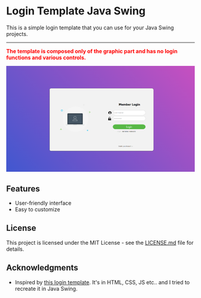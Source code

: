 # Login Template Java Swing
This is a simple login template that you can use for your Java Swing projects. <hr> <span style="color:red"> __The template is composed only of the graphic part and has no login functions and various controls.__
</span>

![](image.png)

## Features
* User-friendly interface
* Easy to customize

## License

This project is licensed under the MIT License - see the [LICENSE.md](LICENSE.md) file for details.

## Acknowledgments

* Inspired by [this login template](https://colorlib.com/wp/template/login-form-v1/). It's in HTML, CSS, JS etc.. and I tried to recreate it in Java Swing.